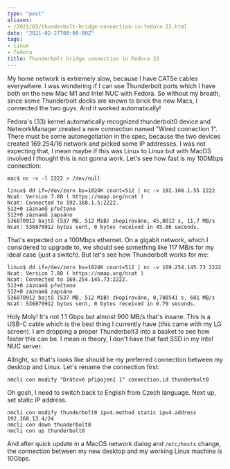 ```yaml
---
type: "post"
aliases:
- /2021/02/thunderbolt-bridge-connection-in-fedora-33.html
date: "2021-02-27T00:00:00Z"
tags:
- linux
- fedora
title: Thunderbolt bridge connection in Fedora 33
---
```


My home network is extremely slow, because I have CAT5e cables everywhere. I
was wondering if I can use Thunderbolt ports which I have both on the new Mac
M1 and Intel NUC with Fedora. So without my breath, since some Thunderbolt
docks are known to brick the new Macs, I connected the two guys. And it worked
automatically!

Fedora's (33) kernel automatically recognized thunderbolt0 device and
NetworkManager created a new connection named "Wired connection 1". There must
be some autonegotiation in the spec, because the two devices created 169.254/16
network and picked some IP addresses. I was not expecting that, I mean maybe if
this was Linux to Linux but with MacOS involved I thought this is not gonna
work. Let's see how fast is my 100Mbps connection:

    mac$ nc -v -l 2222 > /dev/null

    linux$ dd if=/dev/zero bs=1024K count=512 | nc -v 192.168.1.55 2222
    Ncat: Version 7.80 ( https://nmap.org/ncat )
    Ncat: Connected to 192.168.1.5:2222.
    512+0 záznamů přečteno
    512+0 záznamů zapsáno
    536870912 bajtů (537 MB, 512 MiB) zkopírováno, 45,8012 s, 11,7 MB/s
    Ncat: 536870912 bytes sent, 0 bytes received in 45.86 seconds.

That's expected on a 100Mbps ethernet. On a gigabit network, which I considered
to upgrade to, we should see something like 117 MB/s for my ideal case (just a
switch). But let's see how Thunderbolt works for me:

    linux$ dd if=/dev/zero bs=1024K count=512 | nc -v 169.254.145.73 2222
    Ncat: Version 7.80 ( https://nmap.org/ncat )
    Ncat: Connected to 169.254.145.73:2222.
    512+0 záznamů přečteno
    512+0 záznamů zapsáno
    536870912 bajtů (537 MB, 512 MiB) zkopírováno, 0,788541 s, 681 MB/s
    Ncat: 536870912 bytes sent, 0 bytes received in 0.79 seconds.

Holy Moly! It's not 1.1 Gbps but almost 900 MB/s that's insane. This is a USB-C
cable which is the best thing I currently have (this came with my LG screen). I
am dropping a proper Thunderbolt3 into a basket to see how faster this can be.
I mean in theory, I don't have that fast SSD in my Intel NUC server.

Allright, so that's looks like should be my preferred connection between my
desktop and Linux. Let's rename the connection first:

    nmcli con modify "Drátové připojení 1" connection.id thunderbolt0

Oh gosh, I need to switch back to English from Czech language. Next up, set static IP address.

    nmcli con modify thunderbolt0 ipv4.method static ipv4.address 192.168.13.4/24
    nmcli con down thunderbolt0
    nmcli con up thunderbolt0

And after quick update in a MacOS network dialog and `/etc/hosts` change, the
connection between my new desktop and my working Linux machine is 10Gbps.
